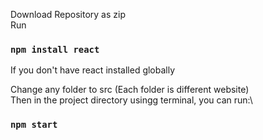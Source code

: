 Download Repository as zip\
Run
### `npm install react`
If you don't have react installed globally

Change any folder to src (Each folder is different website)\
Then in the project directory usingg terminal, you can run:\
### `npm start`

